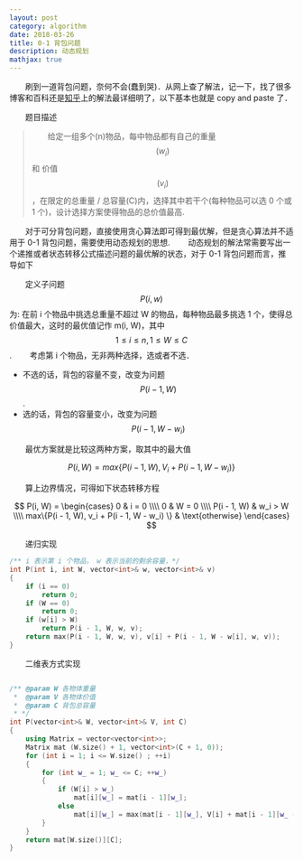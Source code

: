 ```yaml
---
layout: post 
category: algorithm
date: 2018-03-26
title: 0-1 背包问题
description: 动态规划
mathjax: true
---
```


　　刷到一道背包问题，奈何不会(蠢到哭)．从网上查了解法，记一下，找了很多博客和百科还是[知乎](https://zhuanlan.zhihu.com/p/30959069)上的解法最详细明了，以下基本也就是 copy and paste 了．

　　题目描述
> 　　给定一组多个(n)物品，每中物品都有自己的重量$$(w_i)$$ 和 价值$$(v_i)$$，在限定的总重量 / 总容量(C)内，选择其中若干个(每种物品可以选 0 个或 1 个)，设计选择方案使得物品的总价值最高.

　　对于可分背包问题，直接使用贪心算法即可得到最优解，但是贪心算法并不适用于 0-1 背包问题，需要使用动态规划的思想.
　　动态规划的解法常需要写出一个递推或者状态转移公式描述问题的最优解的状态，对于 0-1 背包问题而言，推导如下

　　定义子问题 $$P(i, w)$$ 为: 在前 i 个物品中挑选总重量不超过 W 的物品，每种物品最多挑选 1 个，使得总价值最大，这时的最优值记作 m(i, W)，其中 $$1 \leq i \leq n, 1 \leq W \leq C$$.
　　考虑第 i 个物品，无非两种选择，选或者不选．

* 不选的话，背包的容量不变，改变为问题 $$P(i - 1, W)$$.
* 选的话，背包的容量变小，改变为问题 $$P(i - 1, W - w_i)$$

　　最优方案就是比较这两种方案，取其中的最大值

$$
P(i, W) = max \{P(i - 1, W), V_i + P(i - 1, W - w_i) \}
$$

　　算上边界情况，可得如下状态转移方程

$$
P(i, W) = 
\begin{cases}
0 & i = 0 \\\\
0 & W = 0 \\\\
P(i - 1, W) & w_i > W \\\\
max\{P(i - 1, W), v_i + P(i - 1, W - w_i) \} & \text{otherwise} 
\end{cases}
$$

　　递归实现

```C++
/** i 表示第 i 个物品， w 表示当前的剩余容量，*/
int P(int i, int W, vector<int>& w, vector<int>& v)
{
    if (i == 0)
        return 0;
    if (W == 0)
        return 0;
    if (w[i] > W)
        return P(i - 1, W, w, v);
    return max(P(i - 1, W, w, v), v[i] + P(i - 1, W - w[i], w, v));
}
```

　　二维表方式实现

```C++

/** @param W 各物体重量
 *  @param V 各物体价值
 *  @param C 背包总容量
 * */
int P(vector<int>& W, vector<int>& V, int C)
{
    using Matrix = vector<vector<int>>;
    Matrix mat (W.size() + 1, vector<int>(C + 1, 0));
    for (int i = 1; i <= W.size() ; ++i)
    {
        for (int w_ = 1; w_ <= C; ++w_)
        {
            if (W[i] > w_)
                mat[i][w_] = mat[i - 1][w_];
            else 
                mat[i][w_] = max(mat[i - 1][w_], V[i] + mat[i - 1][w_ - W[i]]);
        }
    }
    return mat[W.size()][C];
}
```


